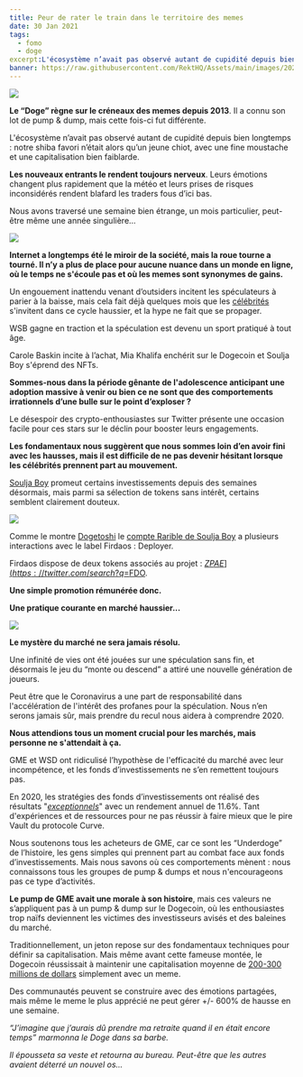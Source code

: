 ```yaml
---
title: Peur de rater le train dans le territoire des memes
date: 30 Jan 2021
tags:
  - fomo
  - doge
excerpt:L'écosystème n’avait pas observé autant de cupidité depuis bien longtemps : notre shiba favori n’était alors qu’un jeune chiot, avec une fine moustache et une capitalisation bien faiblarde. Nous avons traversé une semaine bien étrange, un mois particulier, peut-être même une année singulière...
banner: https://raw.githubusercontent.com/RektHQ/Assets/main/images/2021/01/header-6.png
---
```


![](https://raw.githubusercontent.com/RektHQ/Assets/main/images/2021/01/header-6.png)

**Le “Doge” règne sur le créneaux des memes depuis 2013**. Il a connu son lot de pump & dump, mais cette fois-ci fut différente. 

L'écosystème n’avait pas observé autant de cupidité depuis bien longtemps : notre shiba favori n’était alors qu’un jeune chiot, avec une fine moustache et une capitalisation bien faiblarde. 

**Les nouveaux entrants le rendent toujours nerveux**. Leurs émotions changent plus rapidement que la météo et leurs prises de risques inconsidérés rendent blafard les traders fous d’ici bas. 

Nous avons traversé une semaine bien étrange, un mois particulier, peut-être même une année singulière...

![](https://raw.githubusercontent.com/RektHQ/Assets/main/images/2021/01/breaker.jpg)

**Internet a longtemps été le miroir de la société,  mais la roue tourne a tourné. Il n’y a plus de place pour aucune nuance dans un monde en ligne, où le temps ne s'écoule pas et où les memes sont synonymes de gains.** 

Un engouement inattendu venant d’outsiders incitent les spéculateurs à parier à la baisse, mais cela fait déjà quelques mois que les [célébrités](https://twitter.com/Maisie_Williams/status/1328428879334297600?s=20) s'invitent dans ce cycle haussier, et la hype ne fait que se propager. 

WSB gagne en traction et la spéculation est devenu un sport pratiqué à tout âge. 

Carole Baskin incite à l’achat, Mia Khalifa enchérit sur le Dogecoin et Soulja Boy s'éprend des NFTs. 

**Sommes-nous dans la période gênante de l'adolescence anticipant une adoption massive à venir ou bien ce ne sont que des comportements irrationnels d’une bulle sur le point d’exploser ?**

Le désespoir des crypto-enthousiastes sur Twitter présente une occasion facile pour ces stars sur le déclin pour booster leurs engagements. 

**Les fondamentaux nous suggèrent que nous sommes loin d’en avoir fini avec les hausses, mais il est difficile de ne pas devenir hésitant lorsque les célébrités prennent part au mouvement.**

[Soulja Boy](https://twitter.com/Dogetoshi/status/1355271765820387331) promeut certains investissements depuis des semaines désormais, mais parmi sa sélection de tokens sans intérêt, certains semblent clairement douteux.

![](https://raw.githubusercontent.com/RektHQ/Assets/main/images/2021/01/sjtwt.jpg)

Comme le montre [Dogetoshi](https://twitter.com/Dogetoshi/status/1355271765820387331?s=20) le [compte Rarible de Soulja Boy](https://etherscan.io/address/0x6a9853d80533a70b7b85659949757246e5b52c6b) a plusieurs interactions avec le label Firdaos : Deployer.

Firdaos dispose de deux tokens associés au projet : [$ZPAE](https://twitter.com/search?q=%24ZAPE&src=cashtag_click) et [$FDO](https://twitter.com/search?q=%24FDO&src=cashtag_click).

**Une simple promotion rémunérée donc.** 

**Une pratique courante en marché haussier...**

![](https://raw.githubusercontent.com/RektHQ/Assets/main/images/2021/01/breaker2.jpg)

**Le mystère du marché ne sera jamais résolu.** 

Une infinité de vies ont été jouées sur une spéculation sans fin, et désormais le jeu du “monte ou descend” a attiré une nouvelle génération de joueurs. 

Peut être que le Coronavirus a une part de responsabilité dans l'accélération de l'intérêt des profanes pour la spéculation. Nous n’en serons jamais sûr, mais prendre du recul nous aidera à comprendre 2020. 

**Nous attendions tous un moment crucial pour les marchés, mais personne ne s'attendait à ça.** 

GME et WSD ont ridiculisé l’hypothèse de l'efficacité du marché avec leur incompétence, et les fonds d’investissements ne s’en remettent toujours pas. 

En 2020, les stratégies des fonds d’investissements ont réalisé des résultats "_[exceptionnels](https://www.hedgeweek.com/2021/01/11/294234/hedge-fund-strategies-soar-industry-enjoys-biggest-annual-return-global-financial#:~:text=Fixed%20income%20corporate%20funds%20gained,more%20than%206%20per%20cent.&text=Overall%2C%20relative%20value%20hedge%20funds,7.42%20per%20cent%20annual%20return)_" avec un rendement annuel de 11.6%. Tant d'expériences et de ressources pour ne pas réussir à faire mieux que le pire Vault du protocole Curve. 

Nous soutenons tous les acheteurs de GME, car ce sont les “Underdoge” de l’histoire, les gens simples qui prennent part au combat face aux fonds d’investissements. Mais nous savons où ces comportements mènent : nous connaissons tous les groupes de pump & dumps et nous n'encourageons pas ce type d’activités. 

**Le pump de GME avait une morale à son histoire**, mais ces valeurs ne s’appliquent pas à un pump & dump sur le Dogecoin, où les enthousiastes trop naïfs deviennent les victimes des investisseurs avisés et des baleines du marché. 

Traditionnellement, un jeton repose sur des fondamentaux techniques pour définir sa capitalisation. Mais même avant cette fameuse montée, le Dogecoin réussissait à maintenir une capitalisation moyenne de [200-300 millions de dollars](https://www.coingecko.com/en/coins/dogecoin) simplement avec un meme. 

Des communautés peuvent se construire avec des émotions partagées, mais même le meme le plus apprécié ne peut gérer +/- 600% de hausse en une semaine. 

_“J’imagine que j’aurais dû prendre ma retraite quand il en était encore temps” marmonna le Doge dans sa barbe._ 

_Il épousseta sa veste et retourna au bureau. Peut-être que les autres avaient déterré un nouvel os..._

